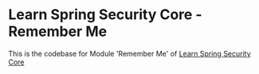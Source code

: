 # Learn Spring Security Core - Remember Me
This is the codebase for Module 'Remember Me' of [Learn Spring Security Core](https://bit.ly/github-lssc)